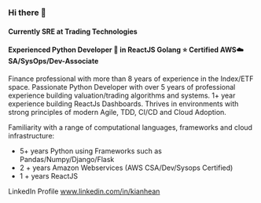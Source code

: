 ### Hi there 👋

#### Currently SRE at Trading Technologies 
#### Experienced Python Developer 🧪 in ReactJS Golang ⭐ Certified AWS☁️SA/SysOps/Dev-Associate

Finance professional with more than 8 years of experience in the Index/ETF space. Passionate Python Developer with over 5 years of professional experience building valuation/trading algorithms and systems. 1+ year experience building ReactJs Dashboards. Thrives in environments with strong principles of modern Agile, TDD, CI/CD and Cloud Adoption.

Familiarity with a range of computational languages, frameworks and cloud infrastructure:

- 5+ years Python using Frameworks such as Pandas/Numpy/Django/Flask
- 2 + years Amazon Webservices (AWS CSA/Dev/Sysops Certified)
- 1 + years ReactJS

LinkedIn Profile
www.linkedin.com/in/kianhean

<!--
**kianhean/kianhean** is a ✨ _special_ ✨ repository because its `README.md` (this file) appears on your GitHub profile.

Here are some ideas to get you started:

- 🔭 I’m currently working on ...
- 🌱 I’m currently learning ...
- 👯 I’m looking to collaborate on ...
- 🤔 I’m looking for help with ...
- 💬 Ask me about ...
- 📫 How to reach me: ...
- 😄 Pronouns: ...
- ⚡ Fun fact: ...
-->
